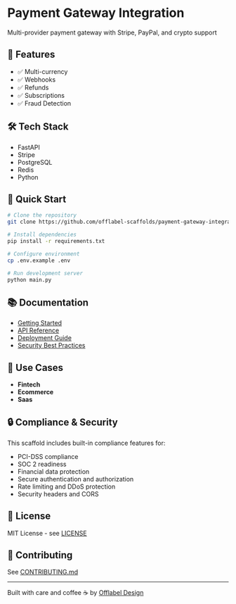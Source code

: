 # Payment Gateway Integration

Multi-provider payment gateway with Stripe, PayPal, and crypto support

## 🎯 Features

- ✅ Multi-currency
- ✅ Webhooks
- ✅ Refunds
- ✅ Subscriptions
- ✅ Fraud Detection

## 🛠️ Tech Stack

- FastAPI
- Stripe
- PostgreSQL
- Redis
- Python

## 🚀 Quick Start

```bash
# Clone the repository
git clone https://github.com/offlabel-scaffolds/payment-gateway-integration

# Install dependencies
pip install -r requirements.txt

# Configure environment
cp .env.example .env

# Run development server
python main.py
```

## 📚 Documentation

- [Getting Started](./docs/getting-started.md)
- [API Reference](./docs/api-reference.md)
- [Deployment Guide](./docs/deployment.md)
- [Security Best Practices](./docs/security.md)

## 🏢 Use Cases

- **Fintech**
- **Ecommerce**
- **Saas**

## 🔒 Compliance & Security

This scaffold includes built-in compliance features for:

- PCI-DSS compliance
- SOC 2 readiness
- Financial data protection
- Secure authentication and authorization
- Rate limiting and DDoS protection
- Security headers and CORS

## 📄 License

MIT License - see [LICENSE](./LICENSE)

## 🤝 Contributing

See [CONTRIBUTING.md](./CONTRIBUTING.md)

---

Built with care and coffee ☕ by [Offlabel Design](https://offlabel.design)
